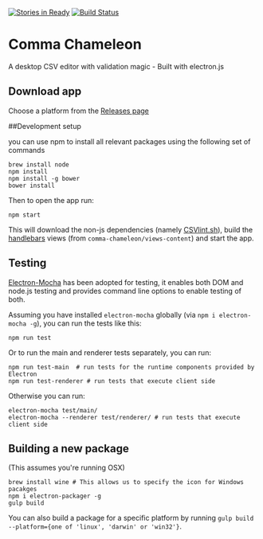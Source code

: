 [![Stories in Ready](https://badge.waffle.io/theodi/edward-csvhands.svg?label=ready&title=Ready)](http://waffle.io/theodi/edward-csvhands)
[![Build Status](https://travis-ci.org/theodi/comma-chameleon.svg?branch=master)](https://travis-ci.org/theodi/comma-chameleon)

# Comma Chameleon

A desktop CSV editor with validation magic - Built with electron.js

## Download app

Choose a platform from the [Releases page](https://github.com/theodi/comma-chameleon/releases/latest)

##Development setup

you can use npm to install all relevant packages using the following set of commands
```
brew install node
npm install
npm install -g bower
bower install
```

Then to open the app run:

```
npm start
```

This will download the non-js dependencies (namely [CSVlint.sh](https://github.com/theodi/csvlint.sh)), build the [handlebars](http://handlebarsjs.com/) views (from `comma-chameleon/views-content`) and start the app.

## Testing

[Electron-Mocha](https://github.com/jprichardson/electron-mocha) has been adopted for testing, it enables both DOM and node.js testing and provides command line options to enable testing of both.

Assuming you have installed `electron-mocha` globally (via `npm i electron-mocha -g`), you can run the tests like this:

```
npm run test
```

Or to run the main and renderer tests separately, you can run:

```
npm run test-main  # run tests for the runtime components provided by Electron
npm run test-renderer # run tests that execute client side
```

Otherwise you can run:

```
electron-mocha test/main/
electron-mocha --renderer test/renderer/ # run tests that execute client side
```

## Building a new package

(This assumes you're running OSX)

```
brew install wine # This allows us to specify the icon for Windows pacakges
npm i electron-packager -g
gulp build
```

You can also build a package for a specific platform by running `gulp build --platform={one of 'linux', 'darwin' or 'win32'}`.
